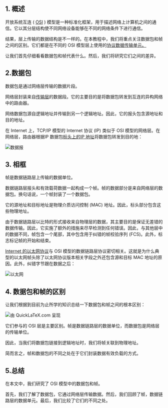 ## 1. 概述

开放系统互连 ( [OSI](https://www.baeldung.com/cs/osi-model) ) 模型是一种标准化框架，用于描述网络上计算机之间的通信。它以其分层结构使不同网络设备能够在不同的网络条件下进行通信。

结果，层上传输的数据结构是不一样的。在本教程中，我们将重点关注数据包和帧之间的区别。它们都是在不同的 OSI 模型层上使用的[协议数据传输单元。](https://www.baeldung.com/cs/networking-packet-fragment-frame-datagram-segment)

让我们首先仔细看看数据包和帧代表什么。然后，我们将研究它们之间的差异。

## 2.数据包

数据包是通过网络层传输的数据片段。

网络层封装来自[传输层](https://www.baeldung.com/cs/osi-transport-vs-networking-layer#introduction-to-transport-layer)的数据段。它的主要目的是将数据包转发到互连的异构网络中的路由器。

网络数据包源自逻辑地址并传输到另一个逻辑地址。因此，它的报头包含源地址和目的地址。

在 Internet 上，TCP/IP 模型的 Internet 协议 (IP) 类似于 OSI 模型的网络层。在网络层，路由器根据IP 数据包[标头上的](https://www.baeldung.com/cs/ipv4-datagram#ipv4-datagram)[IP 地址](https://www.baeldung.com/cs/ipv4-vs-ipv6#ip-address)将数据包转发到目的地：

![数据报](https://www.baeldung.com/wp-content/uploads/sites/4/2021/10/datagram.png)

## 3. 相框

帧是数据链路层上传输的数据单位。

数据链路层报头和有效载荷数据一起构成一个帧。帧的数据部分是来自网络层的数据包。换句话说，一个帧封装了一个数据包。

它的源地址和目标地址是物理介质访问控制 (MAC) 地址。因此，标头部分包含这些物理地址。

由于数据链路层以比特的形式接收来自物理层的数据，其主要目的是保证无差错的数据传输。因此，它实施了额外的措施来尽早检测到任何错误。因此，与其他层中的数据不同，帧包含一个尾部，其中包含用于纠错的帧校验序列 (FCS)。此外，标志标记帧的开始和结束。

[Internet 的以太网协议](https://www.baeldung.com/cs/popular-network-protocols#ethernet)与 OSI 模型的数据链路层协议密切相关。这就是为什么典型的以太网帧头除了以太网协议版本相关字段之外还包含源和目标 MAC 地址的原因。此外，纠错字节跟在数据之后：

![以太网](https://www.baeldung.com/wp-content/uploads/sites/4/2021/10/Ethernet.png)

## 4. 数据包和帧的区别

让我们根据到目前为止所学的知识总结一下数据包和帧之间的根本区别：

![由 QuickLaTeX.com 呈现](https://www.baeldung.com/wp-content/ql-cache/quicklatex.com-cc7c25e5c0237005beedcafca8a7927d_l3.svg)

它们参与的 OSI 层是主要区别。帧是数据链路层的数据单位，而数据包是网络层的传输单位。

因此，当我们将数据包链接到逻辑地址时，我们将帧关联到物理地址。

简而言之，帧和数据包的不同之处在于它们封装数据有效负载的方式。 

## 5.总结

在本文中，我们研究了 OSI 模型中的数据包和帧。

首先，我们了解了数据包，它通过网络层传输数据。然后，我们回顾了帧，数据链路层的数据单元。最后，我们比较了它们的不同之处。